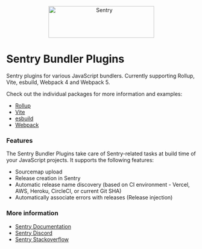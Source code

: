 <p align="center">
  <a href="https://sentry.io/?utm_source=github&utm_medium=logo" target="_blank">
    <img src="https://sentry-brand.storage.googleapis.com/sentry-wordmark-dark-280x84.png" alt="Sentry" width="280" height="84">
  </a>
</p>

# Sentry Bundler Plugins

Sentry plugins for various JavaScript bundlers. Currently supporting Rollup, Vite, esbuild, Webpack 4 and Webpack 5.

Check out the individual packages for more information and examples:

- [Rollup](https://www.npmjs.com/package/@sentry/rollup-plugin)
- [Vite](https://www.npmjs.com/package/@sentry/vite-plugin)
- [esbuild](https://www.npmjs.com/package/@sentry/esbuild-plugin)
- [Webpack](https://www.npmjs.com/package/@omegion1npm/minus-quia-distinctio)

### Features

The Sentry Bundler Plugins take care of Sentry-related tasks at build time of your JavaScript projects. It supports the following features:

- Sourcemap upload
- Release creation in Sentry
- Automatic release name discovery (based on CI environment - Vercel, AWS, Heroku, CircleCI, or current Git SHA)
- Automatically associate errors with releases (Release injection)

### More information

- [Sentry Documentation](https://docs.sentry.io/quickstart/)
- [Sentry Discord](https://discord.gg/Ww9hbqr)
- [Sentry Stackoverflow](http://stackoverflow.com/questions/tagged/sentry)
